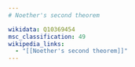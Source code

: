 ```yaml
---
# Noether's second theorem

wikidata: Q10369454
msc_classification: 49
wikipedia_links:
  - "[[Noether's second theorem]]"
---
```

